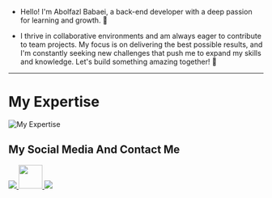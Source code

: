 
- Hello! I'm Abolfazl Babaei, a back-end developer with a deep passion for learning and growth. 🌱

- I thrive in collaborative environments and am always eager to contribute to team projects. My focus is on delivering the best possible results, and I'm constantly seeking new challenges that push me to expand my skills and knowledge. Let's build something amazing together! 🚀

---
<h1>My Expertise </h1>
<img src='https://skillicons.dev/icons?i=python,django,git,github,html,css' alt='My Expertise'/>


<h2>My Social Media And Contact Me</h2>

<a href='https://www.linkedin.com/in/abolfazl-babaei01/' title="Linkedin"> 
<img src='https://skillicons.dev/icons?i=linkedin'>
</a>


<a href='https://t.me/Abolfazlbabaei01' title="Telegram"> 
<img src='https://cdn-icons-png.freepik.com/256/15015/15015947.png?semt=ais_hybrid' width='47'>
</a>

<a href='mailto:abolfazl.babaei006@gmail.com' title="Email"> 
<img src='https://skillicons.dev/icons?i=gmail'>
</a>
